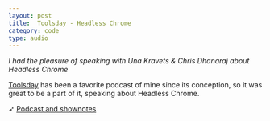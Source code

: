 ```yaml
---
layout: post
title:  Toolsday - Headless Chrome
category: code
type: audio
---
```


*I had the pleasure of speaking with Una Kravets & Chris Dhanaraj about Headless Chrome*

[Toolsday](http://www.toolsday.io) has been a favorite podcast of mine since its conception, so it was great to be a part of it, speaking about Headless Chrome.

➶ [Podcast and shownotes](http://www.toolsday.io/episodes/headlesschrome.html)

